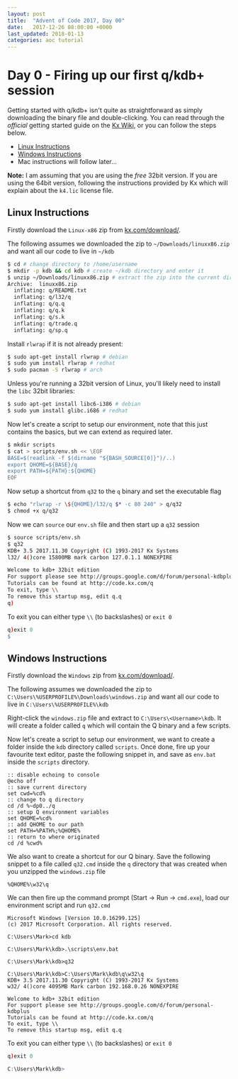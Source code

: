 ```yaml
---
layout: post
title:  "Advent of Code 2017, Day 00"
date:   2017-12-26 08:00:00 +0000
last_updated: 2018-01-13
categories: aoc tutorial
---
```


# Day 0 - Firing up our first q/kdb+ session

Getting started with q/kdb+ isn't quite as straightforward as simply downloading the binary file and double-clicking. You can read through the *official* getting started guide on the [Kx Wiki](https://code.kx.com/q/learn/install/), or you can follow the steps below.

 - [Linux Instructions](#linux-instructions)
 - [Windows Instructions](#windows-instructions)
 - Mac instructions will follow later...

**Note:** I am assuming that you are using the *free* 32bit version. If you are using the 64bit version, following the instructions provided by Kx which will explain about the `k4.lic` license file.

## Linux Instructions

Firstly download the `Linux-x86` zip from [kx.com/download/](http://kx.com/download/).

The following assumes we downloaded the zip to `~/Downloads/linuxx86.zip` and want all our code to live in `~/kdb`

```sh
$ cd # change directory to /home/username
$ mkdir -p kdb && cd kdb # create ~/kdb directory and enter it
$ unzip ~/Downloads/linuxx86.zip # extract the zip into the current directory
Archive:  linuxx86.zip
  inflating: q/README.txt
  inflating: q/l32/q
  inflating: q/q.q
  inflating: q/q.k
  inflating: q/s.k
  inflating: q/trade.q
  inflating: q/sp.q
```

Install `rlwrap` if it is not already present:

```sh
$ sudo apt-get install rlwrap # debian
$ sudo yum install rlwrap # redhat
$ sudo pacman -S rlwrap # arch
```

Unless you're running a 32bit version of Linux, you'll likely need to install the `libc` 32bit libraries:

```sh
$ sudo apt-get install libc6-i386 # debian
$ sudo yum install glibc.i686 # redhat
```

Now let's create a script to setup our environment, note that this just contains the basics, but we can extend as required later.

```sh
$ mkdir scripts
$ cat > scripts/env.sh << \EOF
BASE=$(readlink -f $(dirname "${BASH_SOURCE[0]}")/..)
export QHOME=${BASE}/q
export PATH=${PATH}:${QHOME}
EOF
```

Now setup a shortcut from `q32` to the `q` binary and set the executable flag

```sh
$ echo "rlwrap -r \${QHOME}/l32/q $* -c 80 240" > q/q32
$ chmod +x q/q32
```

Now we can `source` our `env.sh` file and then start up a `q32` session

```sh
$ source scripts/env.sh
$ q32
KDB+ 3.5 2017.11.30 Copyright (C) 1993-2017 Kx Systems
l32/ 4()core 15800MB mark carbon 127.0.1.1 NONEXPIRE

Welcome to kdb+ 32bit edition
For support please see http://groups.google.com/d/forum/personal-kdbplus
Tutorials can be found at http://code.kx.com/q
To exit, type \\
To remove this startup msg, edit q.q
q)
```

To exit you can either type `\\` (to backslashes) or `exit 0`

```q
q)exit 0
$
```

## Windows Instructions

Firstly download the `Windows` zip from [kx.com/download/](http://kx.com/download/).

The following assumes we downloaded the zip to `C:\Users\%USERPROFILE%\Downloads\windows.zip` and want all our code to live in `C:\Users\%USERPROFILE%\kdb`

Right-click the `windows.zip` file and extract to `C:\Users\<Username>\kdb`. It will create a folder called `q` which will contain the Q binary and a few scripts.

Now let's create a script to setup our environment, we want to create a folder inside the `kdb` directory called `scripts`. Once done, fire up your favourite text editor, paste the following snippet in, and save as `env.bat` inside the `scripts` directory.

```posh
:: disable echoing to console
@echo off
:: save current directory
set cwd=%cd%
:: change to q directory
cd /d %~dp0../q
:: setup Q environment variables
set QHOME=%cd%
:: add QHOME to our path
set PATH=%PATH%;%QHOME%
:: return to where originated
cd /d %cwd%
```

We also want to create a shortcut for our Q binary. Save the following snippet to a file called `q32.cmd` inside the `q` directory that was created when you unzipped the `windows.zip` file

```batch
%QHOME%\w32\q
```

We can then fire up the command prompt (Start -> Run -> `cmd.exe`), load our environment script and run `q32.cmd`

```posh
Microsoft Windows [Version 10.0.16299.125]
(c) 2017 Microsoft Corporation. All rights reserved.

C:\Users\Mark>cd kdb

C:\Users\Mark\kdb>.\scripts\env.bat

C:\Users\Mark\kdb>q32

C:\Users\Mark\kdb>C:\Users\Mark\kdb\q\w32\q
KDB+ 3.5 2017.11.30 Copyright (C) 1993-2017 Kx Systems
w32/ 4()core 4095MB Mark carbon 192.168.0.26 NONEXPIRE

Welcome to kdb+ 32bit edition
For support please see http://groups.google.com/d/forum/personal-kdbplus
Tutorials can be found at http://code.kx.com/q
To exit, type \\
To remove this startup msg, edit q.q
```

To exit you can either type `\\` (to backslashes) or `exit 0`

```q
q)exit 0

C:\Users\Mark\kdb>
```
